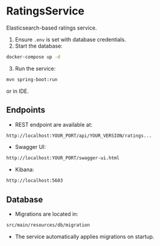 # RatingsService
Elasticsearch-based ratings service.

1. Ensure `.env` is set with database credentials.
2. Start the database:
```bash
docker-compose up -d
```
3. Run the service:
```bash
mvn spring-boot:run
```
or in IDE.
## Endpoints

- REST endpoint are available at:
```bash
http://localhost:YOUR_PORT/api/YOUR_VERSION/ratings...
```
- Swagger UI:
```bash
http://localhost:YOUR_PORT/swagger-ui.html
```
- Kibana:
```bash
http://localhost:5603
```

## Database

- Migrations are located in:
```bash
src/main/resources/db/migration
```
- The service automatically applies migrations on startup.